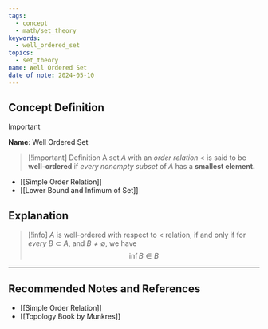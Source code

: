 ```yaml
---
tags:
  - concept
  - math/set_theory
keywords:
  - well_ordered_set
topics:
  - set_theory
name: Well Ordered Set
date of note: 2024-05-10
---
```


## Concept Definition

>[!important]
>**Name**: Well Ordered Set

>[!important] Definition
>A set $A$ with an *order relation* $<$ is said to be **well-ordered** if *every nonempty subset* of $A$ has a **smallest element.**

- [[Simple Order Relation]]
- [[Lower Bound and Infimum of Set]]


## Explanation

>[!info]
>$A$ is well-ordered with respect to $<$ relation, if and only if for *every*  $B \subset A$, and $B \neq \emptyset,$ we have
>$$
>\inf B \in B
>$$



-----------
##  Recommended Notes and References

- [[Simple Order Relation]]
- [[Topology Book by Munkres]]